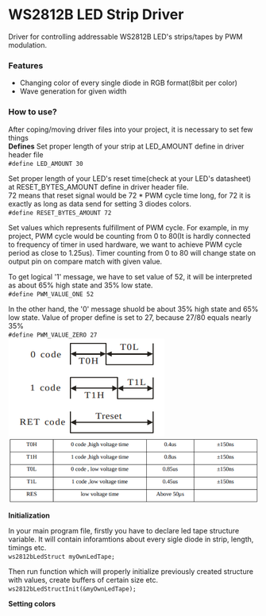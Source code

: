 # WS2812B LED Strip Driver
Driver for controlling addressable WS2812B LED's strips/tapes by PWM modulation.

### Features
- Changing color of every single diode in RGB format(8bit per color)
- Wave generation for given width

### How to use?
After coping/moving driver files into your project, it is necessary to set few things  
**Defines**
Set proper length of your strip at LED_AMOUNT define in driver header file  
`#define LED_AMOUNT 30`

Set proper length of your LED's reset time(check at your LED's datasheet) at RESET_BYTES_AMOUNT define in driver header file.  
72 means that reset signal would be 72 * PWM cycle time long, for 72 it is exactly as long as data send for setting 3 diodes colors.  
`#define RESET_BYTES_AMOUNT 72`

Set values which represents fulfillment of PWM cycle. For example, in my project, PWM cycle would be counting from 0 to 80(It is hardly connected to frequency of timer in used hardware, we want to achieve PWM cycle period as close to 1.25us). Timer counting from 0 to 80 will change state on output pin on compare match with given value.  

To get logical '1' message, we have to set value of 52, it will be interpreted as about 65% high state and 35% low state.  
`#define PWM_VALUE_ONE 52`  

In the other hand, the '0' message shuold be about 35% high state and 65% low state. Value of proper define is set to 27, because 27/80 equals nearly 35%  
`#define PWM_VALUE_ZERO 27`  
![](/img/ws2812b_datasheet_timings2.png)  
![](/img/ws2812b_datasheet_timings1.png)  

**Initialization**

In your main program file, firstly you have to declare led tape structure variable. It will contain inforamtions about every sigle diode in strip, length, timings etc.    
`ws2812bLedStruct myOwnLedTape;`  

Then run function which will properly initialize previously created structure with values, create buffers of certain size etc.  
`ws2812bLedStructInit(&myOwnLedTape);`  

**Setting colors**
